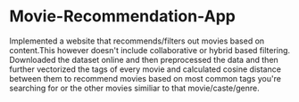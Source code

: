# Movie-Recommendation-App
Implemented a website that recommends/filters out movies based on content.This however doesn't include collaborative or hybrid based filtering.
Downloaded the dataset online and then preprocessed the data and then further vectorized the tags of  every movie and calculated cosine distance between them to recommend movies based on most common tags you're searching for or the other movies similiar to that movie/caste/genre.
